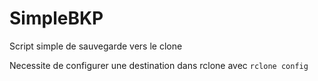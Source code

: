 # SimpleBKP
Script simple de sauvegarde vers le clone


Necessite de configurer une destination dans rclone avec
`rclone config`
